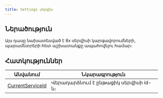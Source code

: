```yaml
---
title: Settings սերվիս
---
```


## Ներածություն

Այս դասը նախատեսված է 8x սերվիսի կարգավորումների, պարամետրերի հետ աշխատանքը ապահովելու համար։

## Հատկություններ

| Անվանում | Նկարագրություն |
|----------|----------------|
| [CurrentServiceId](Settings/CurrentServiceId.md) | Վերադարձնում է ընթացիկ սերվիսի id-ն։ |